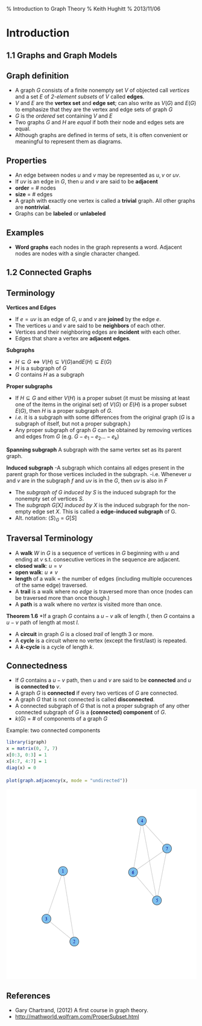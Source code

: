 % Introduction to Graph Theory
% Keith Hughitt
% 2013/11/06

Introduction
============

1.1 Graphs and Graph Models
---------------------------

## Graph definition
- A graph $G$ consists of a finite nonempty set $V$ of objected call *vertices*
  and  a set $E$ of *2-element subsets* of $V$ called **edges**.
- $V$ and $E$ are the **vertex set** and **edge set**; can also write as $V(G)$
  and $E(G)$ to emphasize that they are the vertex and edge sets of graph $G$
- $G$ is the *ordered* set containing $V$ and $E$
- Two graphs $G$ and $H$ are *equal* if both their node and edges sets are 
  equal.
- Although graphs are defined in terms of sets, it is often convenient or 
  meaningful to represent them as diagrams.

## Properties

- An edge between nodes $u$ and $v$ may be represented as ${u,v}$ or $uv$.
- If $uv$ is an edge in $G$, then $u$ and $v$ are said to be **adjacent**
- **order** = # nodes
- **size** = # edges
- A graph with exactly one vertex is called a **trivial** graph. All other
  graphs are **nontrivial**.
- Graphs can be **labeled** or **unlabeled**

## Examples
- **Word graphs** each nodes in the graph represents a word. Adjacent nodes
  are nodes with a single character changed.

1.2 Connected Graphs
--------------------

## Terminology

**Vertices and Edges**
- If $e = uv$ is an edge of $G$, $u$ and $v$ are **joined** by the edge $e$.
- The vertices $u$ and $v$ are said to be **neighbors** of each other.
- Vertices and their neighboring edges are **incident** with each other.
- Edges that share a vertex are **adjacent edges**.

**Subgraphs**
- $H \subseteq G \iff V(H) \subseteq V(G) \text{and} E(H) \subseteq E(G)$
- $H$ is a subgraph of $G$
- $G$ contains $H$ as a subgraph

**Proper subgraphs**
- If $H \subseteq G$ and either $V(H)$ is a proper subset (it must be missing
  at least one of the items in the original set) of $V(G)$ or $E(H)$ is a 
  proper subset $E(G)$, then $H$ is a proper subgraph of $G$.
- *i.e.* it is a subgraph with some differences from the original graph ($G$
  is a subgraph of itself, but not a proper subgraph.)
- Any proper subgraph of graph $G$ can be obtained by removing vertices and
  edges from $G$ (e.g. $G - e_1 - e_2 \ldots - e_k$)

**Spanning subgraph**
A subgraph with the same vertex set as its parent graph.

**Induced subgraph**
-A subgraph which contains all edges present in the parent graph for those
vertices included in the subgraph.
-i.e. Whenever $u$ and $v$ are in the subgraph $f$ and $uv$ is in the $G$, then
 $uv$ is also in $F$
- The *subgraph of G induced by $S$* is the induced subgraph for the nonempty
set of vertices $S$.
- The *subgraph G[X] induced by X* is the induced subgraph for the non-empty
edge set $X$. This is called a **edge-induced subgraph** of G.
- Alt. notation: $\langle S \rangle_G$ = $G[S]$

## Traversal Terminology

- A **walk** $W$ in $G$ is a sequence of vertices in $G$ beginning with $u$
and ending at $v$ s.t. consecutive vertices in the sequence are adjacent.
- **closed walk**: $u = v$
- **open walk**: $u \neq v$
- **length** of a walk = the number of edges (including multiple occurences
of the same edge) traversed.
- A **trail** is a walk where no *edge* is traversed more than once (nodes can
be traversed more than once though.)
- A **path** is a walk where no *vertex* is visited more than once.

**Theorem 1.6**
*If a graph $G$ contains a $u - v$ alk of length $l$, then $G$ contains a $u -
v$ path of length at most $l$.

- A **circuit** in graph $G$ is a closed *trail* of length 3 or more.
- A **cycle** is a circuit where no vertex (except the first/last) is repeated.
- A **$k$-cycle** is a cycle of length $k$.

## Connectedness
- If *G* contains a $u-v$ path, then $u$ and $v$ are said to be **connected**
and $u$ **is connected to** $v$.
- A graph $G$ is **connected** if every two vertices of $G$ are connected.
- A graph $G$ that is not connected is called **disconnected**.
- A connected subgraph of $G$ that is not a proper subgraph of any other
connected subgraph of $G$ is a **(connected) component** of $G$.
- $k(G)$ = # of components of a graph $G$

Example: two connected components

```r
library(igraph)
x = matrix(0, 7, 7)
x[0:3, 0:3] = 1
x[4:7, 4:7] = 1
diag(x) = 0

plot(graph.adjacency(x, mode = "undirected"))
```

![plot of chunk connected_components](figure/connected_components.png) 


References
----------
- Gary Chartrand,   (2012) A first course in graph theory.
- http://mathworld.wolfram.com/ProperSubset.html

